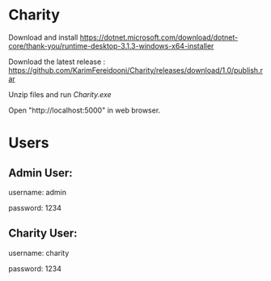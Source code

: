 # Charity
Download and install https://dotnet.microsoft.com/download/dotnet-core/thank-you/runtime-desktop-3.1.3-windows-x64-installer

Download the latest release : https://github.com/KarimFereidooni/Charity/releases/download/1.0/publish.rar

Unzip files and run *Charity.exe*

Open "http://localhost:5000" in web browser.


# Users
Admin User:
---
username: admin

password: 1234

Charity User:
---
username: charity

password: 1234
